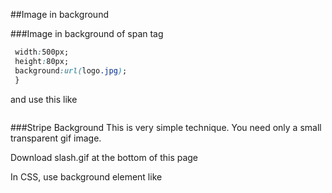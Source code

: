 
##Image in background

###Image in background of span tag
```css
 width:500px;
 height:80px;
 background:url(logo.jpg);
 }
 ```
and use this like
```css
 ```

###Stripe Background
This is very simple technique. You need only a small transparent gif image. 

Download slash.gif at the bottom of this page

In CSS, use background element like
```css
 ```




